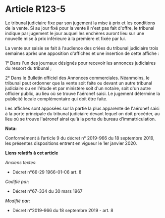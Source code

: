 # Article R123-5

Le tribunal judiciaire fixe par son jugement la mise à prix et les conditions de la vente. Si au jour fixé pour la vente il
n'est pas fait d'offre, le tribunal indique par jugement le jour auquel les enchères auront lieu sur une nouvelle mise à prix
inférieure à la première et fixée par lui.

La vente sur saisie se fait à l'audience des criées du tribunal judiciaire trois semaines après une apposition d'affiches et
une insertion de cette affiche :

1° Dans l'un des journaux désignés pour recevoir les annonces judiciaires du ressort du tribunal ;

2° Dans le Bulletin officiel des Annonces commerciales. Néanmoins, le tribunal peut ordonner que la vente soit faite ou
devant un autre tribunal judiciaire ou en l'étude et par ministère soit d'un notaire, soit d'un autre officier public, au
lieu où se trouve l'aéronef saisi. Le jugement détermine la publicité locale complémentaire qui doit être faite.

Les affiches sont apposées sur la partie la plus apparente de l'aéronef saisi à la porte principale du tribunal judiciaire
devant lequel on doit procéder, au lieu où se trouve l'aéronef ainsi qu'à la porte du bureau d'immatriculation.

**Nota:**

Conformément à l’article 9 du décret n° 2019-966 du 18 septembre 2019, les présentes dispositions entrent en vigueur le 1er
janvier 2020.

**Liens relatifs à cet article**

_Anciens textes_:

  - Décret n°66-29 1966-01-06 art. 8

_Codifié par_:

  - Décret n°67-334 du 30 mars 1967

_Modifié par_:

  - Décret n°2019-966 du 18 septembre 2019 - art. 8
